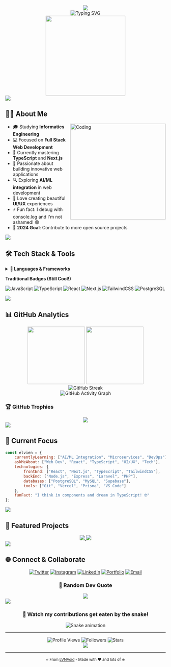 <!-- README.md -->
<div align="center">
  <img src="https://capsule-render.vercel.app/api?type=waving&color=gradient&customColorList=12&height=300&section=header&text=Elvien%20%F0%9F%91%8B%F0%9F%8F%BB&fontSize=70&fontColor=fff&animation=fadeIn&fontAlignY=38&desc=Full%20Stack%20Developer%20%7C%20Tech%20Enthusiast&descAlignY=51&descAlign=50" />
</div>

<div align="center">
  <img src="https://readme-typing-svg.demolab.com?font=Fira+Code&pause=1000&color=06DF9B&center=true&width=600&lines=Building+the+future+with+code+%F0%9F%9A%80;TypeScript+%2B+Next.js+Developer;Always+learning+something+new+%F0%9F%8C%B1;Clean+code+enthusiast+%E2%9C%A8" alt="Typing SVG" />
</div>

<div align="center">
  <img src="https://media.giphy.com/media/qgQUggAC3Pfv687qPC/giphy.gif" width="250" />
</div>

<img src="https://user-images.githubusercontent.com/73097560/115834477-dbab4500-a447-11eb-908a-139a6edaec5c.gif">

## 👨‍💻 About Me

<img align="right" alt="Coding" width="300" src="https://cdn.dribbble.com/users/1162077/screenshots/3848914/programmer.gif">

- 🎓 Studying **Informatics Engineering**
- 💻 Focused on **Full Stack Web Development**
- 🌱 Currently mastering **TypeScript** and **Next.js**
- 🚀 Passionate about building innovative web applications
- 🔍 Exploring **AI/ML integration** in web development
- 🎨 Love creating beautiful **UI/UX** experiences
- ⚡ Fun fact: I debug with console.log and I'm not ashamed! 😄
- 🌟 **2024 Goal**: Contribute to more open source projects

<img src="https://user-images.githubusercontent.com/73097560/115834477-dbab4500-a447-11eb-908a-139a6edaec5c.gif">

## 🛠 Tech Stack & Tools

<details>
<summary><b>🚀 Languages & Frameworks</b></summary>
<br>

**Programming Languages**
<p align="left">
  <img src="https://skillicons.dev/icons?i=js,ts,php,python,html,css" />
</p>

**Frameworks & Libraries**
<p align="left">
  <img src="https://skillicons.dev/icons?i=react,nextjs,express,laravel,tailwind,nodejs" />
</p>

**Databases & Tools**
<p align="left">
  <img src="https://skillicons.dev/icons?i=postgres,mysql,supabase,prisma,git,vercel,vscode,figma" />
</p>
</details>

**Traditional Badges (Still Cool!)**

![JavaScript](https://img.shields.io/badge/-JavaScript-F7DF1E?style=for-the-badge&logo=javascript&logoColor=000)
![TypeScript](https://img.shields.io/badge/-TypeScript-3178C6?style=for-the-badge&logo=typescript&logoColor=white)
![React](https://img.shields.io/badge/-React-20232A?style=for-the-badge&logo=react&logoColor=61DAFB)
![Next.js](https://img.shields.io/badge/-Next.js-000?style=for-the-badge&logo=next.js)
![TailwindCSS](https://img.shields.io/badge/-TailwindCSS-06B6D4?style=for-the-badge&logo=tailwindcss&logoColor=white)
![PostgreSQL](https://img.shields.io/badge/-PostgreSQL-336791?style=for-the-badge&logo=postgresql&logoColor=white)

<img src="https://user-images.githubusercontent.com/73097560/115834477-dbab4500-a447-11eb-908a-139a6edaec5c.gif">

## 📊 GitHub Analytics

<div align="center">
  <img height="180em" src="https://github-readme-stats.vercel.app/api?username=LVNVoid&show_icons=true&theme=react&include_all_commits=true&count_private=true&hide_border=true&bg_color=0D1117&title_color=F85D7F&icon_color=F8D866"/>
  <img height="180em" src="https://github-readme-stats.vercel.app/api/top-langs/?username=LVNVoid&layout=compact&theme=react&hide_border=true&bg_color=0D1117&title_color=F85D7F&icon_color=F8D866"/>
</div>

<div align="center">
  <img src="https://github-readme-streak-stats.herokuapp.com/?user=LVNVoid&theme=react&hide_border=true&background=0D1117&stroke=0000&ring=F85D7F&fire=F8D866&currStreakLabel=F8D866" alt="GitHub Streak" />
</div>

<div align="center">
  <img src="https://github-readme-activity-graph.vercel.app/graph?username=LVNVoid&bg_color=0D1117&color=F8D866&line=F85D7F&point=FFFFFF&area=true&hide_border=true" alt="GitHub Activity Graph" />
</div>

### 🏆 GitHub Trophies
<div align="center">
  <img src="https://github-profile-trophy.vercel.app/?username=LVNVoid&theme=discord&no-frame=true&no-bg=true&margin-w=4&row=1" />
</div>

<img src="https://user-images.githubusercontent.com/73097560/115834477-dbab4500-a447-11eb-908a-139a6edaec5c.gif">

## 🎯 Current Focus

```javascript
const elvien = {
    currentlyLearning: ["AI/ML Integration", "Microservices", "DevOps"],
    askMeAbout: ["Web Dev", "React", "TypeScript", "UI/UX", "Tech"],
    technologies: {
        frontEnd: ["React", "Next.js", "TypeScript", "TailwindCSS"],
        backEnd: ["Node.js", "Express", "Laravel", "PHP"],
        databases: ["PostgreSQL", "MySQL", "Supabase"],
        tools: ["Git", "Vercel", "Prisma", "VS Code"]
    },
    funFact: "I think in components and dream in TypeScript! 🤓"
};
```

<img src="https://user-images.githubusercontent.com/73097560/115834477-dbab4500-a447-11eb-908a-139a6edaec5c.gif">

## 🌟 Featured Projects

<div align="center">
  <a href="https://github.com/LVNVoid">
    <img src="https://github-readme-stats.vercel.app/api/pin/?username=LVNVoid&repo=SPLD-Server&theme=react&hide_border=true&bg_color=0D1117&title_color=F85D7F&icon_color=F8D866" />
  </a>
  <a href="https://github.com/LVNVoid">
    <img src="https://github-readme-stats.vercel.app/api/pin/?username=LVNVoid&repo=e-portfolio-ft-unimma&theme=react&hide_border=true&bg_color=0D1117&title_color=F85D7F&icon_color=F8D866" />
  </a>
</div>

<img src="https://user-images.githubusercontent.com/73097560/115834477-dbab4500-a447-11eb-908a-139a6edaec5c.gif">

## 🌐 Connect & Collaborate

<div align="center">
  
  [![Twitter](https://img.shields.io/badge/Twitter-1DA1F2?style=for-the-badge&logo=twitter&logoColor=white)](https://twitter.com/lvnap_)
  [![Instagram](https://img.shields.io/badge/Instagram-E4405F?style=for-the-badge&logo=instagram&logoColor=white)](https://www.instagram.com/elvien_13)
  [![LinkedIn](https://img.shields.io/badge/LinkedIn-0077B5?style=for-the-badge&logo=linkedin&logoColor=white)](https://www.linkedin.com/in/elvien/)
  [![Portfolio](https://img.shields.io/badge/Portfolio-FF5722?style=for-the-badge&logo=google-chrome&logoColor=white)](#)
  [![Email](https://img.shields.io/badge/Email-D14836?style=for-the-badge&logo=gmail&logoColor=white)](mailto:your.email@example.com)

</div>

<div align="center">
  <h3>💭 Random Dev Quote</h3>
  <img src="https://quotes-github-readme.vercel.app/api?type=horizontal&theme=dark" />
</div>

<img src="https://user-images.githubusercontent.com/73097560/115834477-dbab4500-a447-11eb-908a-139a6edaec5c.gif">

<div align="center">
  <h3>🐍 Watch my contributions get eaten by the snake!</h3>
  <img src="https://github.com/LVNVoid/LVNVoid/blob/output/github-contribution-grid-snake.svg" alt="Snake animation" />
</div>

---

<div align="center">
  <img src="https://komarev.com/ghpvc/?username=LVNVoid&style=for-the-badge&color=blueviolet" alt="Profile Views" />
  <img src="https://img.shields.io/github/followers/LVNVoid?style=for-the-badge&color=blue" alt="Followers" />
  <img src="https://img.shields.io/github/stars/LVNVoid?style=for-the-badge&color=yellow" alt="Stars" />
</div>

<div align="center">
  <img src="https://capsule-render.vercel.app/api?type=waving&color=gradient&customColorList=12&height=100&section=footer" />
</div>

---
<div align="center">
  <sub>⭐ From <a href="https://github.com/LVNVoid">LVNVoid</a> - Made with ❤️ and lots of ☕</sub>
</div>
